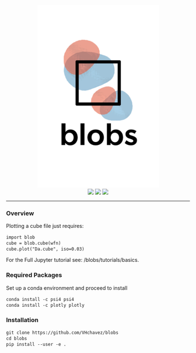 
<p align="center">
<br>
<img src="docs/media/logo_vertical.png" alt="Blobs" height=500> <br>
<a href="https://travis-ci.org/VHChavez/blobs"><img src="https://travis-ci.org/VHChavez/blobs.svg?branch=master"></a>
<a href="https://ci.appveyor.com/project/REPLACE_WITH_OWNER_ACCOUNT/blobs/branch/master"><img src="https://ci.appveyor.com/api/projects/status/REPLACE_WITH_APPVEYOR_LINK/branch/master?svg=true"></a>
<a href="https://opensource.org/licenses/BSD-3-Clause"><img src="https://img.shields.io/badge/License-BSD%203--Clause-blue.svg" /></a>
<br>
</p>

---

### Overview
Plotting a cube file just requires:

```
import blob
cube = blob.cube(wfn)
cube.plot("Da.cube", iso=0.03)
```

For the Full Jupyter tutorial see:
/blobs/tutorials/basics. 


### Required Packages
Set up a conda environment and proceed to install

```
conda install -c psi4 psi4
conda install -c plotly plotly
```

### Installation
```
git clone https://github.com/VHchavez/blobs
cd blobs
pip install --user -e .
```



